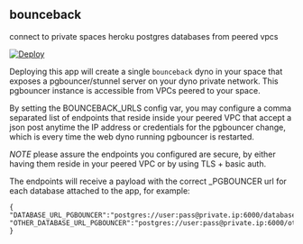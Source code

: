 bounceback
----------

connect to private spaces heroku postgres databases from peered vpcs


[![Deploy](https://www.herokucdn.com/deploy/button.svg)](https://heroku.com/deploy?template=https://github.com/dhavalthakkar93/bounceback)


Deploying this app will create a single `bounceback` dyno in your space that exposes a pgbouncer/stunnel server on your dyno private network.
This pgbouncer instance is accessible from VPCs peered to your space.

By setting the BOUNCEBACK_URLS config var, you may configure a comma separated list of endpoints that reside inside your peered VPC that accept a json post anytime the IP address or credentials
for the pgbouncer change, which is every time the web dyno running pgbouncer is restarted. 

*NOTE* please assure the endpoints you configured are secure, by either having them reside in your peered VPC or by using TLS + basic auth.

The endpoints will receive a payload with the correct _PGBOUNCER url for each database attached to the app, for example:

```
{
"DATABASE_URL_PGBOUNCER":"postgres://user:pass@private.ip:6000/databaseName",
"OTHER_DATABASE_URL_PGBOUNCER":"postgres://user:pass@private.ip:6000/otherDatabaseName"
}
```
